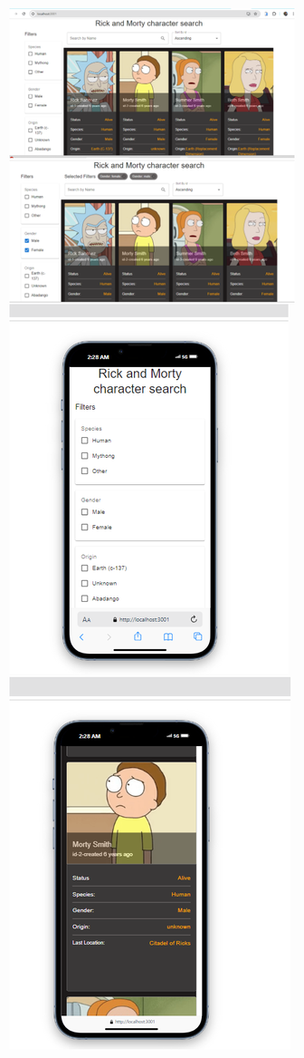 <img src="https://github.com/projectgithubrit/Rick-and-Morty-task/blob/main/src/Screenshot%20(18).png">
<img src="https://github.com/projectgithubrit/Rick-and-Morty-task/blob/main/src/Screenshot%20(21).png">
<img src="https://github.com/projectgithubrit/Rick-and-Morty-task/blob/main/src/Screenshot%20(19).png">
<img src="https://github.com/projectgithubrit/Rick-and-Morty-task/blob/main/src/Screenshot%20(20).png"

